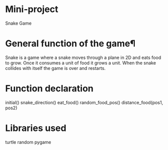 # Mini-project
Snake Game
# General function of the game¶
Snake is a game where a snake moves through a plane in 2D and eats food to grow. Once it consumes a unit of food it grows a unit. When the snake collides with itself the game is over and restarts.

# Function declaration
initial()
snake_direction()
eat_food()
random_food_pos()
distance_food(pos1, pos2)

# Libraries used
turtle
random
pygame

